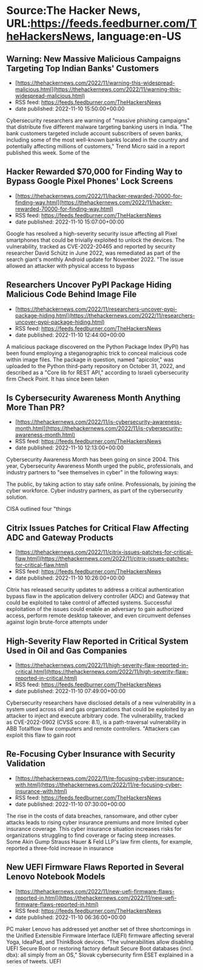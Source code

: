 # Source:The Hacker News, URL:https://feeds.feedburner.com/TheHackersNews, language:en-US

## Warning: New Massive Malicious Campaigns Targeting Top Indian Banks' Customers
 - [https://thehackernews.com/2022/11/warning-this-widespread-malicious.html](https://thehackernews.com/2022/11/warning-this-widespread-malicious.html)
 - RSS feed: https://feeds.feedburner.com/TheHackersNews
 - date published: 2022-11-10 15:50:00+00:00

Cybersecurity researchers are warning of "massive phishing campaigns" that distribute five different malware targeting banking users in India.
"The bank customers targeted include account subscribers of seven banks, including some of the most well-known banks located in the country and potentially affecting millions of customers," Trend Micro said in a report published this week.
Some of the

## Hacker Rewarded $70,000 for Finding Way to Bypass Google Pixel Phones' Lock Screens
 - [https://thehackernews.com/2022/11/hacker-rewarded-70000-for-finding-way.html](https://thehackernews.com/2022/11/hacker-rewarded-70000-for-finding-way.html)
 - RSS feed: https://feeds.feedburner.com/TheHackersNews
 - date published: 2022-11-10 15:07:00+00:00

Google has resolved a high-severity security issue affecting all Pixel smartphones that could be trivially exploited to unlock the devices.
The vulnerability, tracked as CVE-2022-20465 and reported by security researcher David Schütz in June 2022, was remediated as part of the search giant's monthly Android update for November 2022.
"The issue allowed an attacker with physical access to bypass

## Researchers Uncover PyPI Package Hiding Malicious Code Behind Image File
 - [https://thehackernews.com/2022/11/researchers-uncover-pypi-package-hiding.html](https://thehackernews.com/2022/11/researchers-uncover-pypi-package-hiding.html)
 - RSS feed: https://feeds.feedburner.com/TheHackersNews
 - date published: 2022-11-10 12:44:00+00:00

A malicious package discovered on the Python Package Index (PyPI) has been found employing a steganographic trick to conceal malicious code within image files.
The package in question, named "apicolor," was uploaded to the Python third-party repository on October 31, 2022, and described as a "Core lib for REST API," according to Israeli cybersecurity firm Check Point. It has since been taken

## Is Cybersecurity Awareness Month Anything More Than PR?
 - [https://thehackernews.com/2022/11/is-cybersecurity-awareness-month.html](https://thehackernews.com/2022/11/is-cybersecurity-awareness-month.html)
 - RSS feed: https://feeds.feedburner.com/TheHackersNews
 - date published: 2022-11-10 12:13:00+00:00

Cybersecurity Awareness Month has been going on since 2004. This year, Cybersecurity Awareness Month urged the public, professionals, and industry partners to "see themselves in cyber" in the following ways: 

The public, by taking action to stay safe online.
Professionals, by joining the cyber workforce.
Cyber industry partners, as part of the cybersecurity solution.

CISA outlined four "things

## Citrix Issues Patches for Critical Flaw Affecting ADC and Gateway Products
 - [https://thehackernews.com/2022/11/citrix-issues-patches-for-critical-flaw.html](https://thehackernews.com/2022/11/citrix-issues-patches-for-critical-flaw.html)
 - RSS feed: https://feeds.feedburner.com/TheHackersNews
 - date published: 2022-11-10 10:26:00+00:00

Citrix has released security updates to address a critical authentication bypass flaw in the application delivery controller (ADC) and Gateway that could be exploited to take control of affected systems.
Successful exploitation of the issues could enable an adversary to gain authorized access, perform remote desktop takeover, and even circumvent defenses against login brute-force attempts under

## High-Severity Flaw Reported in Critical System Used in Oil and Gas Companies
 - [https://thehackernews.com/2022/11/high-severity-flaw-reported-in-critical.html](https://thehackernews.com/2022/11/high-severity-flaw-reported-in-critical.html)
 - RSS feed: https://feeds.feedburner.com/TheHackersNews
 - date published: 2022-11-10 07:49:00+00:00

Cybersecurity researchers have disclosed details of a new vulnerability in a system used across oil and gas organizations that could be exploited by an attacker to inject and execute arbitrary code.
The vulnerability, tracked as CVE-2022-0902 (CVSS score: 8.1), is a path-traversal vulnerability in ABB Totalflow flow computers and remote controllers.
"Attackers can exploit this flaw to gain root

## Re-Focusing Cyber Insurance with Security Validation
 - [https://thehackernews.com/2022/11/re-focusing-cyber-insurance-with.html](https://thehackernews.com/2022/11/re-focusing-cyber-insurance-with.html)
 - RSS feed: https://feeds.feedburner.com/TheHackersNews
 - date published: 2022-11-10 07:30:00+00:00

The rise in the costs of data breaches, ransomware, and other cyber attacks leads to rising cyber insurance premiums and more limited cyber insurance coverage. This cyber insurance situation increases risks for organizations struggling to find coverage or facing steep increases.
Some Akin Gump Strauss Hauer & Feld LLP's law firm clients, for example, reported a three-fold increase in insurance

## New UEFI Firmware Flaws Reported in Several Lenovo Notebook Models
 - [https://thehackernews.com/2022/11/new-uefi-firmware-flaws-reported-in.html](https://thehackernews.com/2022/11/new-uefi-firmware-flaws-reported-in.html)
 - RSS feed: https://feeds.feedburner.com/TheHackersNews
 - date published: 2022-11-10 06:36:00+00:00

PC maker Lenovo has addressed yet another set of three shortcomings in the Unified Extensible Firmware Interface (UEFI) firmware affecting several Yoga, IdeaPad, and ThinkBook devices.
"The vulnerabilities allow disabling UEFI Secure Boot or restoring factory default Secure Boot databases (incl. dbx): all simply from an OS," Slovak cybersecurity firm ESET explained in a series of tweets.
UEFI

